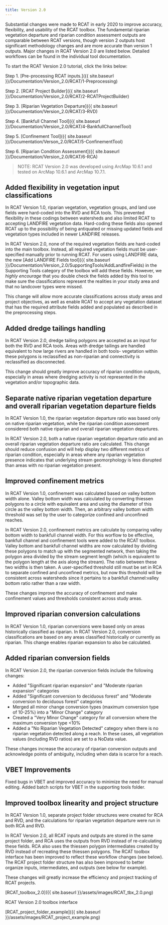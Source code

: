```yaml
---
title: Version 2.0
---
```


Substantial changes were made to RCAT in early 2020 to improve accuracy, flexibility, and usability of the RCAT toolbox. The fundamental riparian vegetation departure and riparian condition assessment outputs are comparable between RCAT versions, though version 2 outputs host significant methodology changes and are more accurate than version 1 outputs. Major changes in RCAT Version 2.0 are listed below. Detailed workflows can be found in the individual tool documentation. 

To start the RCAT Version 2.0 tutorial, click the links below:

Step 1. [Pre-processing RCAT inputs.]({{ site.baseurl }}/Documentation/Version_2.0/RCAT/1-Preprocessing) 

Step 2. [RCAT Project Builder]({{ site.baseurl }}/Documentation/Version_2.0/RCAT/2-RCATProjectBuilder)

Step 3. [Riparian Vegetation Departure]({{ site.baseurl }}/Documentation/Version_2.0/RCAT/3-RVD)

Step 4. [Bankfull Channel Tool]({{ site.baseurl }}/Documentation/Version_2.0/RCAT/4-BankfullChannelTool)

Step 5. [Confinement Tool]({{ site.baseurl }}/Documentation/Verson_2.0/RCAT/5-ConfinementTool)

Step 6. [Riparian Condition Assessment]({{ site.baseurl }}/Documentation/Version_2.0/RCAT/6-RCA)

> NOTE: RCAT Version 2.0 was developed using ArcMap 10.6.1 and tested on ArcMap 10.6.1 and ArcMap 10.7.1.

## Added flexibility in vegetation input classifications

In RCAT Version 1.0, riparian vegetation, vegetation groups, and land use fields were hard-coded into the RVD and RCA tools. This prevented flexibility in these codings between watersheds and also limited RCAT to accepting LANDFIRE vegetation data. Hard-coding these fields also opened RCAT up to the possibility of being antiquated or missing updated fields and vegetation types included in newer LANDFIRE releases.

In RCAT Version 2.0, none of the required vegetation fields are hard-coded into the main toolbox. Instead, all required vegetation fields must be user-specified manually prior to running RCAT. For users using LANDFIRE data, the new [Add LANDFIRE Fields tool]({{ site.baseurl }}/Documentation/Version_2.0/SupportingTools/AddLandfireFields) in the Supporting Tools category of the toolbox will add these fields. However, we *highly encourage* that you double check the fields added by this tool to make sure the classifications represent the realities in your study area and that no landcover types were missed. 

This change will allow more accurate classifications across study areas and project objectives, as well as enable RCAT to accept any vegetation dataset that has the required attribute fields added and populated as described in the preprocessing steps.

## Added dredge tailings handling

In RCAT Version 2.0, dredge tailing polygons are accepted as an input for both the RVD and RCA tools. Areas with dredge tailings are handled equivalent to how large rivers are handled in both tools- vegetation within these polygons is reclassified as non-riparian and connectivity is reclassified as disconnected. 

This change should greatly improve accuracy of riparian condition outputs, especially in areas where dredging activity is not represented in the vegetation and/or topographic data.

## Separate native riparian vegetation departure and overall riparian vegetation departure fields

In RCAT Version 1.0, the riparian vegetation departure ratio was based only on native riparian vegetation, while the riparian condition assessment considered both native riparian and overall riparian vegetation departures. 

In RCAT Version 2.0, both a native riparian vegetation departure ratio and an overall riparian vegetation departure ratio are calculated. This change should reduce confusion and will help display two different metrics of riparian condition, especially in areas where any riparian vegetation presence indicates that underlying stream geomorphology is less disrupted than areas with no riparian vegetation present.

## Improved confinement metrics

In RCAT Version 1.0, confinement was calculated based on valley bottom width alone. Valley bottom width was calculated by converting thiessen polygons to a circle with equivalent area and using the diameter of this circle as the valley bottom width. Then, an arbitrary valley bottom width threshold was set by the user to categorize confined and unconfined reaches. 

In RCAT Version 2.0, confinement metrics are calculate by comparing valley bottom width to bankfull channel width. For this worflow to be effective, bankfull channel and confinement tools were added to the RCAT toolbox. Valley bottom and bankfull channel widths are now calculated by dividing these polygons to match up with the segmented network, then taking the polygon area divided by the stream segment length (which is equivalent to the polygon length at the axis along the stream). The ratio between these two widths is then taken. A user-specified threshold still must be set in RCA to separate confined and unconfined metrics, but now this threshold will be consistent across watersheds since it pertains to a bankfull channel:valley bottom ratio rather than a raw width. 

These changes improve the accuracy of confinement and make confinement values and thresholds consistent across study areas.

## Improved riparian conversion calculations

In RCAT Version 1.0, riparian conversions were based only on areas historically classified as riparian. In RCAT Version 2.0, conversion classifications are based on any areas classified historically *or* currently as riparian. This change enables riparian expansion to also be calculated.

## Added riparian conversion fields

In RCAT Version 2.0, the riparian conversion fields include the following changes:
- Added "Significant riparian expansion" and "Moderate riparian expansion" categories
- Added "Significant conversion to deciduous forest" and "Moderate conversion to deciduous forest" categories
- Merged all minor change conversion types (maximum conversion type of 10-25%) into a "Minor Change" category
- Created a "Very Minor Change" category for all conversion where the maximum conversion type <10%
- Added a "No Riparian Vegetation Detected" category when there is no riparian vegetation detected along a reach. In these cases, all vegetation values (including RVD ratios) are set to a NoData value.

These changes increase the accuracy of riparian conversion outputs and acknowledge points of ambiguity, including when data is scarce for a reach.

## VBET Improvements

Fixed bugs in VBET and improved accuracy to minimize the need for manual editing. Added batch scripts for VBET in the supporting tools folder.

## Improved toolbox linearity and project structure

In RCAT Version 1.0, separate project folder structures were created for RCA and RVD, and the calculations for riparian vegetation departure were run in both RCA and RVD. 

In RCAT Version 2.0, all RCAT inputs and outputs are stored in the same project folder, and RCA uses the outputs from RVD instead of re-calculating these fields. RCA also uses the thiessen polygon intermediates created by RVD instead of recreating these thiessen polygons. The RCAT toolbox interface has been improved to reflect these workflow changes (see below). The RCAT project folder structure has also been improved to better organize inputs, intermediates, and outputs (see below for example).

These changes will greatly increase the efficiency and project tracking of RCAT projects. 

[RCAT_toolbox_2.0]({{ site.baseurl }}/assets/images/RCAT_tbx_2.0.png)

RCAT Version 2.0 toolbox interface

[RCAT_project_folder_example]({{ site.baseurl }}/assets/images/RCAT_project_example.png)
